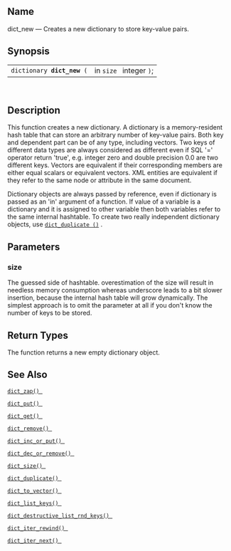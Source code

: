 <div>

<div>

</div>

<div>

## Name

dict_new — Creates a new dictionary to store key-value pairs.

</div>

<div>

## Synopsis

<div>

|                                 |                         |
|---------------------------------|-------------------------|
| `dictionary `**`dict_new`**` (` | in `size ` integer `)`; |

<div>

 

</div>

</div>

</div>

<div>

## Description

This function creates a new dictionary. A dictionary is a
memory-resident hash table that can store an arbitrary number of
key-value pairs. Both key and dependent part can be of any type,
including vectors. Two keys of different data types are always
considered as different even if SQL '=' operator return 'true', e.g.
integer zero and double precision 0.0 are two different keys. Vectors
are equivalent if their corresponding members are either equal scalars
or equivalent vectors. XML entities are equivalent if they refer to the
same node or attribute in the same document.

Dictionary objects are always passed by reference, even if dictionary is
passed as an 'in' argument of a function. If value of a variable is a
dictionary and it is assigned to other variable then both variables
refer to the same internal hashtable. To create two really independent
dictionary objects, use <a href="fn_dict_duplicate.html" class="link"
title="dict_duplicate"><code
class="function">dict_duplicate ()</code></a> .

</div>

<div>

## Parameters

<div>

### size

The guessed side of hashtable. overestimation of the size will result in
needless memory consumption whereas underscore leads to a bit slower
insertion, because the internal hash table will grow dynamically. The
simplest approach is to omit the parameter at all if you don't know the
number of keys to be stored.

</div>

</div>

<div>

## Return Types

The function returns a new empty dictionary object.

</div>

<div>

## See Also

<a href="fn_dict_zap.html" class="link" title="dict_zap"><code
class="function">dict_zap() </code></a>

<a href="fn_dict_put.html" class="link" title="dict_put"><code
class="function">dict_put() </code></a>

<a href="fn_dict_get.html" class="link" title="dict_get"><code
class="function">dict_get() </code></a>

<a href="fn_dict_remove.html" class="link" title="dict_remove"><code
class="function">dict_remove() </code></a>

<a href="fn_dict_inc_or_put.html" class="link"
title="dict_inc_or_put"><code
class="function">dict_inc_or_put() </code></a>

<a href="fn_dict_dec_or_remove.html" class="link"
title="dict_dec_or_remove"><code
class="function">dict_dec_or_remove() </code></a>

<a href="fn_dict_size.html" class="link" title="dict_size"><code
class="function">dict_size() </code></a>

<a href="fn_dict_duplicate.html" class="link"
title="dict_duplicate"><code
class="function">dict_duplicate() </code></a>

<a href="fn_dict_to_vector.html" class="link"
title="dict_to_vector"><code
class="function">dict_to_vector() </code></a>

<a href="fn_dict_list_keys.html" class="link"
title="dict_list_keys"><code
class="function">dict_list_keys() </code></a>

<a href="fn_dict_destructive_list_rnd_keys.html" class="link"
title="dict_destructive_list_rnd_keys"><code
class="function">dict_destructive_list_rnd_keys() </code></a>

<a href="fn_dict_iter_rewind.html" class="link"
title="dict_iter_rewind"><code
class="function">dict_iter_rewind() </code></a>

<a href="fn_dict_iter_next.html" class="link"
title="dict_iter_next"><code
class="function">dict_iter_next() </code></a>

</div>

</div>
